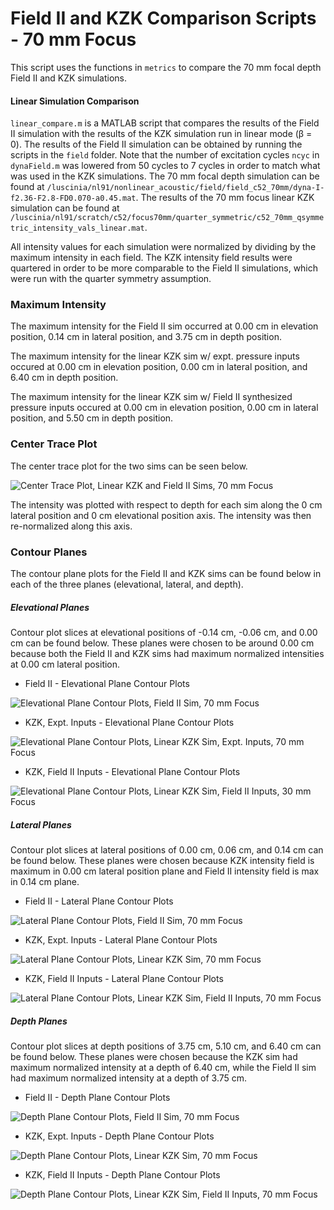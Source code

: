 Field II and KZK Comparison Scripts - 70 mm Focus
=================================================

This script uses the functions in `metrics` to compare the 70 mm focal depth Field II and KZK simulations.

#### Linear Simulation Comparison
`linear_compare.m` is a MATLAB script that compares the results of the Field II simulation with the results of the KZK simulation run in linear mode (β = 0). The results of the Field II simulation can be obtained by running the scripts in the `field` folder. Note that the number of excitation cycles `ncyc` in `dynaField.m` was lowered from 50 cycles to 7 cycles in order to match what was used in the KZK simulations. The 70 mm focal depth simulation can be found at `/luscinia/nl91/nonlinear_acoustic/field/field_c52_70mm/dyna-I-f2.36-F2.8-FD0.070-a0.45.mat`. The results of the 70 mm focus linear KZK simulation can be found at `/luscinia/nl91/scratch/c52/focus70mm/quarter_symmetric/c52_70mm_qsymmetric_intensity_vals_linear.mat`.

All intensity values for each simulation were normalized by dividing by the maximum intensity in each field. The KZK intensity field results were quartered in order to be more comparable to the Field II simulations, which were run with the quarter symmetry assumption.

### Maximum Intensity
The maximum intensity for the Field II sim occurred at 0.00 cm in elevation position, 0.14 cm in lateral position, and 3.75 cm in depth position.

The maximum intensity for the linear KZK sim w/ expt. pressure inputs occured at 0.00 cm in elevation position, 0.00 cm in lateral position, and 6.40 cm in depth position.

The maximum intensity for the linear KZK sim w/ Field II synthesized pressure inputs occured at 0.00 cm in elevation position, 0.00 cm in lateral position, and 5.50 cm in depth position. 

### Center Trace Plot
The center trace plot for the two sims can be seen below.

![Center Trace Plot, Linear KZK and Field II Sims, 70 mm Focus](https://raw.githubusercontent.com/Ningrui-Li/nonlinear_acoustic/master/comparisons/focus70mm/linear_compare/field_kzk_centertrace_c52_70mm.png)

The intensity was plotted with respect to depth for each sim along the 0 cm lateral position and 0 cm elevational position axis. The intensity was then re-normalized along this axis.

### Contour Planes
The contour plane plots for the Field II and KZK sims can be found below in each of the three planes (elevational, lateral, and depth).

##### Elevational Planes
Contour plot slices at elevational positions of -0.14 cm, -0.06 cm, and 0.00 cm can be found below. These planes were chosen to be around 0.00 cm because both the Field II and KZK sims had maximum normalized intensities at 0.00 cm lateral position.

 * Field II - Elevational Plane Contour Plots

![Elevational Plane Contour Plots, Field II Sim, 70 mm Focus](https://raw.githubusercontent.com/Ningrui-Li/nonlinear_acoustic/master/comparisons/focus70mm/linear_compare/field2_70mm_elevational.png)

 * KZK, Expt. Inputs - Elevational Plane Contour Plots

![Elevational Plane Contour Plots, Linear KZK Sim, Expt. Inputs, 70 mm Focus](https://raw.githubusercontent.com/Ningrui-Li/nonlinear_acoustic/master/comparisons/focus70mm/linear_compare/kzk_70mm_elevational.png)

 * KZK, Field II Inputs - Elevational Plane Contour Plots

![Elevational Plane Contour Plots, Linear KZK Sim, Field II Inputs, 30 mm Focus](https://raw.githubusercontent.com/Ningrui-Li/nonlinear_acoustic/master/comparisons/focus70mm/linear_compare/kzk_f2_input_70mm_elevational.png)


##### Lateral Planes
Contour plot slices at lateral positions of 0.00 cm, 0.06 cm, and 0.14 cm can be found below. These planes were chosen because KZK intensity field is maximum in 0.00 cm lateral position plane and Field II intensity field is max in 0.14 cm plane.

 * Field II - Lateral Plane Contour Plots

![Lateral Plane Contour Plots, Field II Sim, 70 mm Focus](https://raw.githubusercontent.com/Ningrui-Li/nonlinear_acoustic/master/comparisons/focus70mm/linear_compare/field2_70mm_lateral.png)

 * KZK, Expt. Inputs - Lateral Plane Contour Plots

![Lateral Plane Contour Plots, Linear KZK Sim, 70 mm Focus](https://raw.githubusercontent.com/Ningrui-Li/nonlinear_acoustic/master/comparisons/focus70mm/linear_compare/kzk_70mm_lateral.png)

 * KZK, Field II Inputs - Lateral Plane Contour Plots

![Lateral Plane Contour Plots, Linear KZK Sim, Field II Inputs, 70 mm Focus](https://raw.githubusercontent.com/Ningrui-Li/nonlinear_acoustic/master/comparisons/focus70mm/linear_compare/kzk_f2_input_70mm_lateral.png)

##### Depth Planes
Contour plot slices at depth positions of 3.75 cm, 5.10 cm, and 6.40 cm can be found below. These planes were chosen because the KZK sim had maximum normalized intensity at a depth of 6.40 cm, while the Field II sim had maximum normalized intensity at a depth of 3.75 cm.

 * Field II - Depth Plane Contour Plots

![Depth Plane Contour Plots, Field II Sim, 70 mm Focus](https://raw.githubusercontent.com/Ningrui-Li/nonlinear_acoustic/master/comparisons/focus70mm/linear_compare/field2_70mm_depth.png)

 * KZK, Expt. Inputs - Depth Plane Contour Plots

![Depth Plane Contour Plots, Linear KZK Sim, 70 mm Focus](https://raw.githubusercontent.com/Ningrui-Li/nonlinear_acoustic/master/comparisons/focus70mm/linear_compare/kzk_70mm_depth.png)

 * KZK, Field II Inputs - Depth Plane Contour Plots

![Depth Plane Contour Plots, Linear KZK Sim, Field II Inputs, 70 mm Focus](https://raw.githubusercontent.com/Ningrui-Li/nonlinear_acoustic/master/comparisons/focus70mm/linear_compare/kzk_f2_input_70mm_depth.png)
